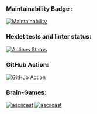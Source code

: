 ### Maintainability Badge :
[![Maintainability](https://api.codeclimate.com/v1/badges/a99a88d28ad37a79dbf6/maintainability)](https://codeclimate.com/github/codeclimate/codeclimate/maintainability)

### Hexlet tests and linter status:
[![Actions Status](https://github.com/LyudmilaMaksimova/frontend-project-lvl1/workflows/hexlet-check/badge.svg)](https://github.com/LyudmilaMaksimova/frontend-project-lvl1/actions)

### GitHub Action:
[![GitHub Action](https://github.com/github/docs/actions/workflows/main.yml/badge.svg)](https://github.com/LyudmilaMaksimova/frontend-project-lvl1/actions)

### Brain-Games:
[![asciicast](https://asciinema.org/a/WrkHlC45sLQBQCAidaGeFtkaJ.svg)](https://asciinema.org/a/WrkHlC45sLQBQCAidaGeFtkaJ)
[![asciicast](https://asciinema.org/a/SMK2zpkP0uKJzLrowUhd6nkWd.svg)](https://asciinema.org/a/SMK2zpkP0uKJzLrowUhd6nkWd)